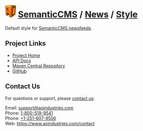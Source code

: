 # [<img src="ao-logo.png" alt="AO Logo" width="35" height="40">](https://www.aoindustries.com/) [SemanticCMS](https://semanticcms.com/) / [News](https://semanticcms.com/news/) / [Style](https://semanticcms.com/news/style/)
Default style for [SemanticCMS newsfeeds](https://semanticcms.com/news/).

## Project Links
* [Project Home](https://semanticcms.com/news/style/)
* [API Docs](https://semanticcms.com/news/style/apidocs/)
* [Maven Central Repository](https://search.maven.org/#search%7Cgav%7C1%7Cg:%22com.semanticcms%22%20AND%20a:%22semanticcms-news-style%22)
* [GitHub](https://github.com/aoindustries/semanticcms-news-style)

## Contact Us
For questions or support, please [contact us](https://www.aoindustries.com/contact):

Email: [support@aoindustries.com](mailto:support@aoindustries.com)  
Phone: [1-800-519-9541](tel:1-800-519-9541)  
Phone: [+1-251-607-9556](tel:+1-251-607-9556)  
Web: https://www.aoindustries.com/contact
